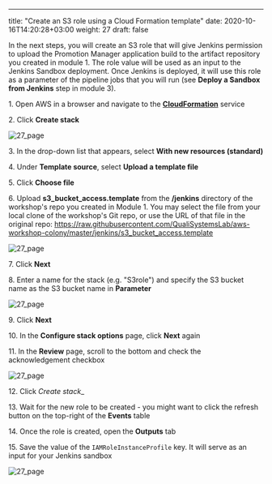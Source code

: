 ---
title: "Create an S3 role using a Cloud Formation template"
date: 2020-10-16T14:20:28+03:00
weight: 27
draft: false

In the next steps, you will create an S3 role that will give Jenkins permission to upload the Promotion Manager application build to the artifact repository you created in module 1. The role value will be used as an input to the Jenkins Sandbox deployment. Once Jenkins is deployed, it will use this role as a parameter of the pipeline jobs that you will run (see __Deploy a Sandbox from Jenkins__ step in module 3).

1\. Open AWS in a browser and navigate to the [__CloudFormation__](https://console.aws.amazon.com/cloudformation/) service

2\. Click __Create stack__

![27_page](/images/module3/27_page.png)

3\. In the drop-down list that appears, select __With new resources (standard)__

4\. Under __Template source__, select __Upload a template file__

5\. Click __Choose file__

6\. Upload __s3_bucket_access.template__ from the __/jenkins__ directory of the workshop's repo you created in Module 1.
You may select the file from your local clone of the workshop's Git repo, or use the URL of that file in the original repo:
https://raw.githubusercontent.com/QualiSystemsLab/aws-workshop-colony/master/jenkins/s3_bucket_access.template

![27_page](/images/module3/28_page.png)

7\. Click __Next__

8\. Enter a name for the stack (e.g. "S3role") and specify the S3 bucket name as the S3 bucket name in __Parameter__

![27_page](/images/module3/29_page.png)

9\. Click __Next__

10\. In the __Configure stack options__ page, click __Next__ again

11\. In the __Review__ page, scroll to the bottom and check the acknowledgement checkbox

![27_page](/images/module3/30_page.png)

12\. Click _Create stack__

13\. Wait for the new role to be created - you might want to click the refresh button on the top-right of the __Events__ table

14\. Once the role is created, open the __Outputs__ tab

15\. Save the value of the `IAMRoleInstanceProfile` key. It will serve as an input for your Jenkins sandbox

![27_page](/images/module3/31_page.png)
